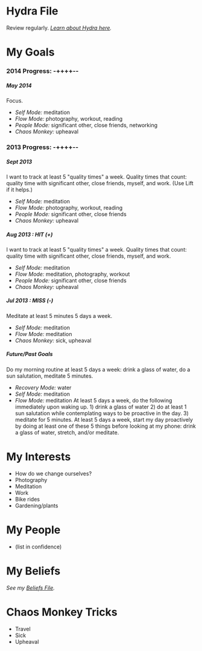 # Hydra File
Review regularly. *[Learn about Hydra here](https://medium.com/better-humans/c02337782a89).*

# My Goals

### 2014 Progress: -++++--

##### May 2014 
Focus.
* *Self Mode:* meditation
* *Flow Mode:* photography, workout, reading
* *People Mode:* significant other, close friends, networking
* *Chaos Monkey:* upheaval

### 2013 Progress: -++++--

##### Sept 2013 
I want to track at least 5 "quality times" a week. Quality times that count: quality time with significant other, close friends, myself, and work. (Use Lift if it helps.)
* *Self Mode:* meditation
* *Flow Mode:* photography, workout, reading
* *People Mode:* significant other, close friends
* *Chaos Monkey:* upheaval

##### Aug 2013 : HIT (+)
I want to track at least 5 "quality times" a week. Quality times that count: quality time with significant other, close friends, myself, and work. 
* *Self Mode:* meditation
* *Flow Mode:* meditation, photography, workout
* *People Mode:* significant other, close friends
* *Chaos Monkey:* upheaval

##### Jul 2013 : MISS (-)
Meditate at least 5 minutes 5 days a week.
* *Self Mode:* meditation
* *Flow Mode:* meditation
* *Chaos Monkey:* sick, upheaval

##### Future/Past Goals
Do my morning routine at least 5 days a week: drink a glass of water, do a sun salutation, meditate 5 minutes.
* *Recovery Mode:* water
* *Self Mode:* meditation
* *Flow Mode:* meditation
At least 5 days a week, do the following immediately upon waking up. 1) drink a glass of water 2) do at least 1 sun salutation while contemplating ways to be proactive in the day. 3) meditate for 5 minutes.
At least 5 days a week, start my day proactively by doing at least one of these 5 things before looking at my phone: drink a glass of water, stretch, and/or meditate.

# My Interests
* How do we change ourselves?
* Photography
* Meditation
* Work
* Bike rides
* Gardening/plants

# My People
* (list in confidence)

# My Beliefs
*See my [Beliefs File](Beliefs.md).*

# Chaos Monkey Tricks
* Travel
* Sick
* Upheaval